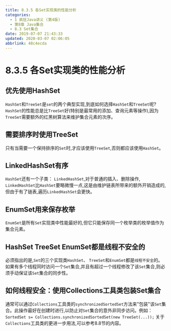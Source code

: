```yaml
---
title: 8.3.5 各Set实现类的性能分析
categories: 
  - 1 疯狂Java讲义 (第4版)
  - 第8章 Java集合
  - 8.3 Set集合
date: 2019-07-07 21:43:33
updated: 2020-03-07 02:06:05
abbrlink: 48c4ecda
---
```

# 8.3.5 各Set实现类的性能分析
## 优先使用HashSet
`HashSet`和`TreeSet`是`set`的两个典型实现,到底如何选择`HashSet`和`TreeSet`呢? 
`HashSet`的性能总是比`TreeSet`好(特别是最常用的添加、查询元素等操作),因为`TreeSet`需要额外的红黑树算法来维护集合元素的次序。

## 需要排序时使用TreeSet
只有当需要一个保持排序的`Set`时,才应该使用`TreeSet`,否则都应该使用`HashSet`。

## LinkedHashSet有序
`HashSet`还有一个子类： `LinkedHashSet`,对于普通的插入、删除操作, `LinkedHashSet`比`HashSet`要略微慢一点,这是由维护链表所带来的额外开销造成的,但由于有了链表,遍历`LinkedHashSet`会更快。

## EnumSet用来保存枚举
`EnumSet`是所有`Set`实现类中性能最好的,但它只能保存同一个枚举类的枚举值作为集合元素。

## HashSet TreeSet EnumSet都是线程不安全的
必须指出的是,`Set`的三个实现类`HashSet`、 `TreeSet`和`EnumSet`都是`线程不安全`的。如果有多个线程同时访问一个`Set`集合,并且有超过一个线程修改了该`Set`集合,则必须手动保证该`Set`集合的同步性。

## 如何线程安全：使用Collections工具类包装Set集合
通常可以通过`Collections`工具类的`synchronizedSortedSet`方法来"包装"该`Set`集合。此操作最好在创建时进行,以防止对`Set`集合的意外非同步访问。例如：
`SortedSet s= Collections.synchronizedSortedSet(new TreeSet(...));`
关于`Collections`工具类的更进一步用法,可以参考8.8节的内容。



